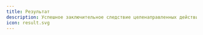 ```yaml
---
title: Результат
description: Успешное заключительное следствие целенаправленных действий
icon: result.svg
---
```

